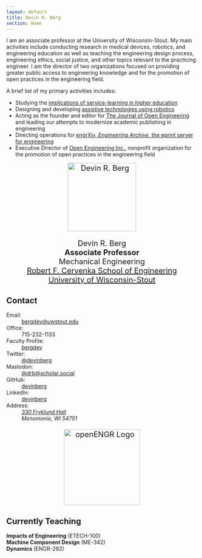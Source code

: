 ```yaml
---
layout: default
title: Devin R. Berg
section: Home
---
```


<div class="row">
<div class="col-md-6">

I am an associate professor at the University of Wisconsin-Stout. My main activities include conducting research in medical devices, robotics, and engineering education as well as teaching the engineering design process, engineering ethics, social justice, and other topics relevant to the practicing engineer. I am the director of two organizations focused on providing greater public access to engineering knowledge and for the promotion of open practices in the engineering field.

A brief list of my primary activities includes:

 * Studying the [implications of service-learning in higher education](https://nsf.gov/awardsearch/showAward?AWD_ID=1540301&HistoricalAwards=false)
 * Designing and developing [assistive technologies using robotics](https://nsf.gov/awardsearch/showAward?AWD_ID=1560219&HistoricalAwards=false)
 * Acting as the founder and editor for [The Journal of Open Engineering](http://www.tjoe.org) and leading our attempts to modernize academic publishing in engineering
 * Directing operations for [engrXiv, *Engineering Archive*, the eprint server for engineering](http://www.engrxiv.org)
 * Executive Director of [Open Engineering Inc.](https://www.openengr.com/), nonprofit organization for the promotion of open practices in the engineering field



</div> <!-- END col-md-6-->
<div class="col-md-4" style="font-size:20px; text-align:center;">

<img class='inset right' src='/assets/img/Berg_4x6.JPG' title='Devin R. Berg' alt='Devin R. Berg' width='180px' />  

Devin R. Berg  
**Associate Professor**  
Mechanical Engineering  
[Robert F. Cervenka School of Engineering](https://www.uwstout.edu/academics/colleges-schools/school-of-engineering)  
[University of Wisconsin-Stout](https://www.uwstout.edu/)

</div> <!-- END col-md-4-->
</div> <!-- END row-->

## Contact

<div class="row" markdown="0">
<div class="col-md-6">
<dl class="dl-horizontal dl-horizontal-info">
<dt>Email:</dt>
<dd><a href="mailto:bergdev@uwstout.edu">bergdev@uwstout.edu</a></dd>
<dt>Office:</dt>
<dd>715-232-1133</dd>
<dt>Faculty Profile:</dt>
<dd><a href="https://www.uwstout.edu/directory/bergdev">bergdev</a></dd>
<dt>Twitter:</dt>
<dd><a href="https://twitter.com/devinberg">@devinberg</a></dd>
<dt>Mastodon:</dt>
<dd><a rel="me" href="https://scholar.social/@drb">@drb@scholar.social</a>
</dd><dt>GitHub:</dt>
<dd><a href="https://github.com/devinberg">devinberg</a></dd>
<dt>LinkedIn:</dt>
<dd><a href="https://www.linkedin.com/in/devinberg">devinberg</a></dd>
<dt>Address:</dt>
<dd><address>
<a href="https://www.openstreetmap.org/#map=19/44.87530/-91.92753">330 Fryklund Hall</a><br/>
Menomonie, WI 54751
</address></dd>
</dl>
</div> <!-- END col-md-6-->
<div class="col-md-4" style="font-size:20px; text-align:center;">

<a href="http://www.openengr.com"><img class="inset right" src="/assets/img/openengr_logo.png" alt="openENGR Logo" width="200"/></a>

</div> <!-- END col-md-4-->
</div> <!-- END row-->


## Currently Teaching

**Impacts of Engineering** (ETECH-100)  
**Machine Component Design** (ME-342)  
**Dynamics** (ENGR-292)

<p style="padding-bottom: 3cm;">&nbsp;</p>
